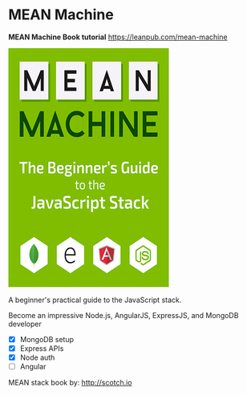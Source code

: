 MEAN Machine
================

<strong>MEAN Machine Book tutorial</strong>
https://leanpub.com/mean-machine

![MEAN Machine book](https://raw.githubusercontent.com/leongaban/MEAN-machine/master/assets/img/mean.png)

<p>A beginner's practical guide to the JavaScript stack.</p>

<p>Become an impressive Node.js, AngularJS, ExpressJS, and MongoDB developer</p>

- [x] MongoDB setup
- [x] Express APIs
- [x] Node auth
- [ ] Angular

MEAN stack book by: http://scotch.io
